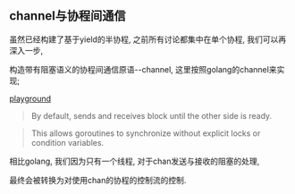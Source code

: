 ## channel与协程间通信

虽然已经构建了基于yield的半协程, 之前所有讨论都集中在单个协程, 我们可以再深入一步,

构造带有阻塞语义的协程间通信原语--channel, 这里按照golang的channel来实现;

[playground](https://tour.golang.org/concurrency/2)

> By default, sends and receives block until the other side is ready.

> This allows goroutines to synchronize without explicit locks or condition variables.

相比golang, 我们因为只有一个线程, 对于chan发送与接收的阻塞的处理, 

最终会被转换为对使用chan的协程的控制流的控制.